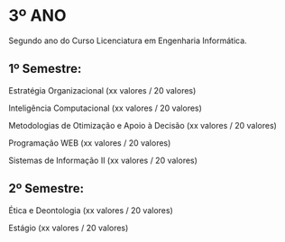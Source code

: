 # 3º ANO

Segundo ano do Curso Licenciatura em Engenharia Informática.

## 1º Semestre:

Estratégia Organizacional (xx valores / 20 valores)

Inteligência Computacional (xx valores / 20 valores)

Metodologias de Otimização e Apoio à Decisão (xx valores / 20 valores)

Programação WEB (xx valores / 20 valores)

Sistemas de Informação II (xx valores / 20 valores)


## 2º Semestre:
	 	 	 	 
Ética e Deontologia (xx valores / 20 valores)

Estágio (xx valores / 20 valores)
